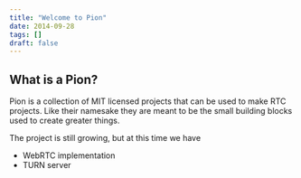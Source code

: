 ```yaml
---
title: "Welcome to Pion"
date: 2014-09-28
tags: []
draft: false
---
```


## What is a Pion?
Pion is a collection of MIT licensed projects that can be used to make RTC projects. Like their namesake they are meant to be
the small building blocks used to create greater things.

The project is still growing, but at this time we have

* WebRTC implementation
* TURN server
